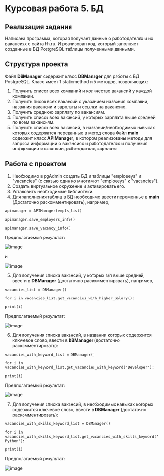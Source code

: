 # Курсовая работа 5. БД

## Реализация задания
Написана программа, которая получает данные о работодателях и их вакансиях с сайта hh.ru. 
И реализован код, который заполняет созданные в БД PostgreSQL таблицы полученными данными.
## Структура проекта
Файл **DBManager** содержит класс **DBManager**  для работы с БД PostgreSQL. Класс имеет 1 staticmethod и 5 методов, позволяющих:
1. Получить список всех компаний и  количество вакансий у каждой компании.
2. Получить писок всех вакансий с указанием названия компании, названия вакансии и зарплаты и ссылки на вакансию.
3. Получить среднюю зарплату по вакансиям.
4. Получить  список всех вакансий, у которых зарплата выше средней по всем вакансиям.
5. Получить список всех вакансий, в названии/необходимых навыках которых содержатся переданные в метод слова
Файл **main** содержит класс **APIManager**, в котором
   реализованы методы для запроса информации о вакансиях и работодателях и получения информации о вакансии, работодателе, зарплате.
## Работа с проектом
1. Необходимо в pgAdmin создать БД и таблицы "emploeeys" и "vacancies" (с связью один ко многим от "emploeeys" к "vacancies").
2.  Создать виртуальное окружение и активировать его.
3. Установить необходимые библиотеки.
4. Для заполнения таблиц в БД необходимо ввести переменные в **main** (Достаточно раскомментировать), например,
   
`apimanager = APIManager(empls_list)`

`apimanager.save_employers_info()`

`apimanager.save_vacancy_info()`

Предполагаемый результат:

![image](https://github.com/semenova-ee/Semenova_coursework_5/assets/141341489/7d28dbef-8cb7-4d05-ae49-d5dbafac6697)

и

![image](https://github.com/semenova-ee/Semenova_coursework_5/assets/141341489/4266cd72-0132-4b34-8223-d9a8784b6359)

5. Для получения списка вакансий, у которых з/п выше средней, ввести в **DBManager** (достаточно раскомментировать), например,

`vacancies_list = DBManager()`

`for i in vacancies_list.get_vacancies_with_higher_salary():`

`print(i)`
    
Предполагаемый результат:

![image](https://github.com/semenova-ee/Semenova_coursework_5/assets/141341489/bc143b44-8c91-4400-a32c-639acb9cef54)


6. Для получения списка вакансий, в названии которых содержится ключевое слово, ввести в **DBManager** (достаточно раскомментировать):

`vacancies_with_keyword_list = DBManager()`

`for i in vacancies_with_keyword_list.get_vacancies_with_keyword('Developer'):`

`print(i)`
    
Предполагаемый результат:

![image](https://github.com/semenova-ee/Semenova_coursework_5/assets/141341489/6b524460-505f-482d-929b-7c558636fd56)


7. Для получения списка вакансий, в необходимых навыках которых содержится ключевое слово, ввести в **DBManager** (достаточно раскомментировать):
   
`vacancies_with_skills_keyword_list = DBManager()`

`for i in vacancies_with_skills_keyword_list.get_vacancies_with_skills_keyword('Python'):`

`print(i)`
    
Предполагаемый результат:

![image](https://github.com/semenova-ee/Semenova_coursework_5/assets/141341489/72967b42-297e-4004-bfbb-40bf9860c245)


